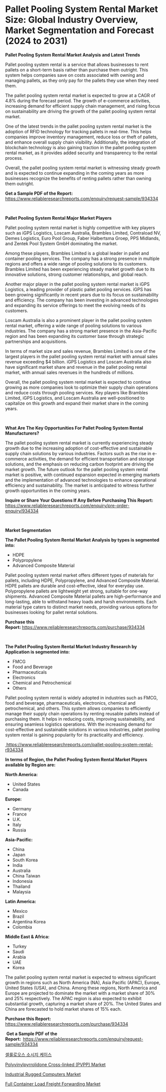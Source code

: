 <p><h1>Pallet Pooling System Rental Market Size: Global Industry Overview, Market Segmentation and Forecast (2024 to 2031)</h1></p><p><strong>Pallet Pooling System Rental Market Analysis and Latest Trends</strong></p>
<p><p>Pallet pooling system rental is a service that allows businesses to rent pallets on a short-term basis rather than purchase them outright. This system helps companies save on costs associated with owning and managing pallets, as they only pay for the pallets they use when they need them.</p><p>The pallet pooling system rental market is expected to grow at a CAGR of 4.8% during the forecast period. The growth of e-commerce activities, increasing demand for efficient supply chain management, and rising focus on sustainability are driving the growth of the pallet pooling system rental market. </p><p>One of the latest trends in the pallet pooling system rental market is the adoption of RFID technology for tracking pallets in real-time. This helps companies improve inventory management, reduce loss or theft of pallets, and enhance overall supply chain visibility. Additionally, the integration of blockchain technology is also gaining traction in the pallet pooling system rental market, as it provides added security and transparency to the rental process.</p><p>Overall, the pallet pooling system rental market is witnessing steady growth and is expected to continue expanding in the coming years as more businesses recognize the benefits of renting pallets rather than owning them outright.</p></p>
<p><strong>Get a Sample PDF of the Report:&nbsp;</strong> <a href="https://www.reliableresearchreports.com/enquiry/request-sample/934334">https://www.reliableresearchreports.com/enquiry/request-sample/934334</a></p>
<p>&nbsp;</p>
<p><strong>Pallet Pooling System Rental Major Market Players</strong></p>
<p><p>Pallet pooling system rental market is highly competitive with key players such as iGPS Logistics, Loscam Australia, Brambles Limited, Contraload NV, Demes Logistics, Euro Pool Group, Faber Halbertsma Groep, PPS Midlands, and Zentek Pool System GmbH dominating the market. </p><p>Among these players, Brambles Limited is a global leader in pallet and container pooling services. The company has a strong presence in multiple regions and offers a wide range of pooling solutions to its customers. Brambles Limited has been experiencing steady market growth due to its innovative solutions, strong customer relationships, and global reach.</p><p>Another major player in the pallet pooling system rental market is iGPS Logistics, a leading provider of plastic pallet pooling services. iGPS has been growing significantly in recent years due to its focus on sustainability and efficiency. The company has been investing in advanced technologies and expanding its service offerings to meet the evolving needs of its customers.</p><p>Loscam Australia is also a prominent player in the pallet pooling system rental market, offering a wide range of pooling solutions to various industries. The company has a strong market presence in the Asia-Pacific region and has been expanding its customer base through strategic partnerships and acquisitions.</p><p>In terms of market size and sales revenue, Brambles Limited is one of the largest players in the pallet pooling system rental market with annual sales revenue exceeding $4 billion. iGPS Logistics and Loscam Australia also have significant market share and revenue in the pallet pooling rental market, with annual sales revenues in the hundreds of millions. </p><p>Overall, the pallet pooling system rental market is expected to continue growing as more companies look to optimize their supply chain operations and reduce costs through pooling services. Key players like Brambles Limited, iGPS Logistics, and Loscam Australia are well-positioned to capitalize on this growth and expand their market share in the coming years.</p></p>
<p>&nbsp;</p>
<p><strong>What Are The Key Opportunities For Pallet Pooling System Rental Manufacturers?</strong></p>
<p><p>The pallet pooling system rental market is currently experiencing steady growth due to the increasing adoption of cost-effective and sustainable supply chain solutions by various industries. Factors such as the rise in e-commerce activities, the demand for efficient transportation and storage solutions, and the emphasis on reducing carbon footprint are driving the market growth. The future outlook for the pallet pooling system rental market is positive, with continued expansion expected in emerging markets and the implementation of advanced technologies to enhance operational efficiency and sustainability. The market is anticipated to witness further growth opportunities in the coming years.</p></p>
<p><strong>Inquire or Share Your Questions If Any Before Purchasing This Report:</strong> <a href="https://www.reliableresearchreports.com/enquiry/pre-order-enquiry/934334">https://www.reliableresearchreports.com/enquiry/pre-order-enquiry/934334</a></p>
<p>&nbsp;</p>
<p><strong>Market Segmentation</strong></p>
<p><strong>The Pallet Pooling System Rental Market Analysis by types is segmented into:</strong></p>
<p><ul><li>HDPE</li><li>Polypropylene</li><li>Advanced Composite Material</li></ul></p>
<p><p>Pallet pooling system rental market offers different types of materials for pallets, including HDPE, Polypropylene, and Advanced Composite Material. HDPE pallets are durable and cost-effective, ideal for everyday use. Polypropylene pallets are lightweight yet strong, suitable for one-way shipments. Advanced Composite Material pallets are high-performance and long-lasting, able to withstand heavy loads and harsh environments. Each material type caters to distinct market needs, providing various options for businesses looking for pallet rental solutions.</p></p>
<p><strong>Purchase this Report:&nbsp;</strong><a href="https://www.reliableresearchreports.com/purchase/934334">https://www.reliableresearchreports.com/purchase/934334</a></p>
<p>&nbsp;</p>
<p><strong>The Pallet Pooling System Rental Market Industry Research by Application is segmented into:</strong></p>
<p><ul><li>FMCG</li><li>Food and Beverage</li><li>Pharmaceuticals</li><li>Electronics</li><li>Chemical and Petrochemical</li><li>Others</li></ul></p>
<p><p>Pallet pooling system rental is widely adopted in industries such as FMCG, food and beverage, pharmaceuticals, electronics, chemical and petrochemical, and others. This system allows companies to efficiently manage their supply chain operations by renting reusable pallets instead of purchasing them. It helps in reducing costs, improving sustainability, and ensuring seamless logistics operations. With the increasing demand for cost-effective and sustainable solutions in various industries, pallet pooling system rental is gaining popularity for its practicality and efficiency.</p></p>
<p><a href="https://www.reliableresearchreports.com/pallet-pooling-system-rental-r934334">&nbsp;https://www.reliableresearchreports.com/pallet-pooling-system-rental-r934334</a></p>
<p><strong>In terms of Region, the Pallet Pooling System Rental Market Players available by Region are:</strong></p>
<p>
    <p> <strong> North America: </strong>
        <ul>
            <li>United States</li>
            <li>Canada</li>
        </ul>
        </p> 
    <p> <strong> Europe: </strong>
        <ul>
            <li>Germany</li>
            <li>France</li>
            <li>U.K.</li>
            <li>Italy</li>
            <li>Russia</li>
        </ul>
        </p> 
    <p> <strong> Asia-Pacific: </strong>
        <ul>
            <li>China</li>
            <li>Japan</li>
            <li>South Korea</li>
            <li>India</li>
            <li>Australia</li>
            <li>China Taiwan</li>
            <li>Indonesia</li>
            <li>Thailand</li>
            <li>Malaysia</li>
        </ul>
        </p> 
    <p> <strong> Latin America: </strong>
        <ul>
            <li>Mexico</li>
            <li>Brazil</li>
            <li>Argentina Korea</li>
            <li>Colombia</li>
        </ul>
        </p> 
    <p> <strong> Middle East & Africa: </strong>
        <ul>
            <li>Turkey</li>
            <li>Saudi</li>
            <li>Arabia</li>
            <li>UAE</li>
            <li>Korea</li>
        </ul>
    </p>
    </p>
<p><p>The pallet pooling system rental market is expected to witness significant growth in regions such as North America (NA), Asia Pacific (APAC), Europe, United States (USA), and China. Among these regions, North America and Europe are projected to dominate the market with a market share of 30% and 25% respectively. The APAC region is also expected to exhibit substantial growth, capturing a market share of 20%. The United States and China are forecasted to hold market shares of 15% each.</p></p>
<p><strong>Purchase this Report: </strong><a href="https://www.reliableresearchreports.com/purchase/934334">https://www.reliableresearchreports.com/purchase/934334</a></p>
<p>&nbsp;<strong>Get a Sample PDF of the Report:&nbsp;&nbsp;</strong><a href="https://www.reliableresearchreports.com/enquiry/request-sample/934334">https://www.reliableresearchreports.com/enquiry/request-sample/934334</a></p>
<p><strong></strong></p>
<p><p><a href="https://github.com/sougarounis/Market-Research-Report-List-3/blob/main/516905954349.md">셀룰로오스 소시지 케이스</a></p><p><a href="https://www.linkedin.com/pulse/polyvinylpyrrolidone-cross-linked-pvpp-market-offer-valuable-k4zdc">Polyvinylpyrrolidone Cross-linked (PVPP) Market</a></p><p><a href="https://www.linkedin.com/pulse/industrial-rugged-computers-market-insights-cagr-trends-growth-mvhve">Industrial Rugged Computers Market</a></p><p><a href="https://github.com/RichRobinson5/Market-Research-Report-List-5/blob/main/full-container-load-freight-forwarding-market.md">Full Container Load Freight Forwarding Market</a></p></p>